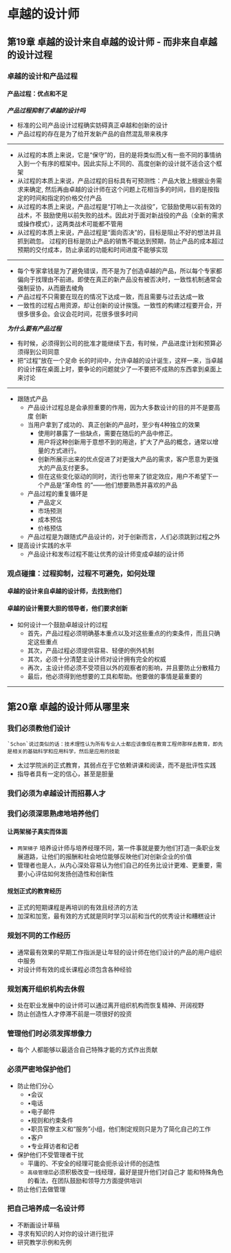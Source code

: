 # 卓越的设计师

## 第19章 卓越的设计来自卓越的设计师 - 而非来自卓越的设计过程

### 卓越的设计和产品过程
#### 产品过程：优点和不足
***产品过程抑制了卓越的设计吗***

* 标准的公司产品设计过程确实妨碍真正卓越和创新的设计
* 产品过程的存在是为了给开发新产品的自然混乱带来秩序
---
* 从过程的本质上来说，它是“保守”的，目的是将类似而乂有一些不同的事情纳入到一个有序的框架中。因此实际上不同的、高度创新的设计就不适合这个框架
* 从过程的本质上来说，产品过程的目标具有可预测性：产品大致上根据业务需求来确定, 然后再由卓越的设计师在这个问题上花相当多的时间，目的是按指定的时间和指定的价格交付产品
* 从过程的本质上来说，产品过程是“打响上一次战役”，它鼓励使用以前有效的战术，不 鼓励使用以前失败的战术。因此对于面对新战役的产品（全新的需求或操作模式），这两类战术可能都不管用
* 从过程的本质上来说，产品过程是“面向否决”的，目标是阻止不好的想法并且抓到疏忽。 过程的目标是防止产品的销售不能达到预期，防止产品的成本超过预期的交付成本，防止承诺的功能和时间进度不能够实现
---

* 每个专家拿钱是为了避免错误，而不是为了创造卓越的产品，所以每个专家都偏向于找理由不前进。即使在真正的新产品没有被否决时，一致性机制通常会强制妥协，从而磨去棱角
* 产品过程不只需要在现在的情况下达成一致，而且需要与过去达成一致
* 一致性的过程占用资源，却让创新的设计挨饿。一致性的构建过程要开会，开很多很多会。会议会花时间，花很多很多时间

***为什么要有产品过程***

* 有时候，必须得到公司的批准才能继续下去，有时候，产品进度计划和预算必须得到公司同意
* 把“过程”放在一个足命 长的时间中，允许卓越的设计诞生，这样一来，当卓越的设计摆在桌面上时，要争论的问题就少了一不要把不成熟的东西拿到桌面上来讨论

---

* 跟随式产品
    * 产品设计过程总是会承担重要的作用，因为大多数设计的目的并不是要高度 创新
    * 当用户拿到了成功的、真正创新的产品时，至少有4种独立的效果
        * 使用时暴露了一些缺点，需要在随后的产品中修正。
        * 用户将这种创新用于意想不到的用途，扩大了产品的概念，通常以增量的方式进行。
        * 创新所展示出来的优点促进了对更强大产品的需求，客户愿意为更强大的产品支付更多。
        * 但在这些变化驱动的同时，流行也带来了锁定效应，用户不希望下一个产品是“革命性 的”——他们想要熟悉并喜欢的产品
    * 产品过程的重复循环是
        * 产品定义
        * 市场预测
        * 成本预估
        * 价格预估
    * 产品过程是为跟随式产品设计的，对于创新而言，人们必须跳到过程之外
* 提高设计实践的水平
    * 产品设计和发布过程不能让优秀的设计师变成卓越的设计师
    
### 观点碰撞：过程抑制，过程不可避免，如何处理
#### 卓越的设计来自卓越的设计师，去找到他们
#### 卓越的设计需要大胆的领导者，他们要求创新
* 如何设计一个鼓励卓越设计的过程
    * 首先，产品过程必须明确基本重点以及对这些重点的约束条件，而且只确定这些重点
    * 其次，产品过程必须提供容易、轻便的例外机制
    * 其次，必须十分清楚主设计师对设计拥有完全的权威
    * 再次，主设计师必须不受项目以外的观察者的影响，并且要防止分散精力
    * 最后，他必须得到他想要的工具和帮助。他要做的事情是最重要的
    
---

## 第20章 卓越的设计师从哪里来
### 我们必须教他们设计
```text
`Schon`说过类似的话：技术理性认为所有专业人士都应该像现在教育工程师那样去教育，即先是相关的基础科学和应用科学，然后是应用的技能
```
* 太过学院派的正式教育，其弱点在于它依赖讲课和阅读，而不是批评性实践
* 指导者具有一定的信心，甚至是胆量

### 我们必须为卓越设计而招募人才
### 我们必须深思熟虑地培养他们
#### 让两架梯子真实而体面
* `两架梯子` 培养设计师与培养经理不同，第一件事就是要为他们打造一条职业发展道路，让他们的报酬和社会地位能够反映他们对创新企业的价值
* 管理者也是人，从内心深处容易认为他们自己的任务比设计更难、更重要，需要小心评估如何发扬创造性和创新性
#### 规划正式的教育经历
* 正式的短期课程是再培训的有效且经济的方法
* 加深和加宽，最有效的方式就是同时学习以前和当代的优秀设计和糟糕设计
### 规划不同的工作经历
* 通常最有效果的早期工作指派是让年轻的设计师在他们设计的产品的用户组织中服务
*  对设计师有效的成长课程必须包含各种经验
### 规划离开组织机构去休假
* 处在职业发展中的设计师可以通过离开组织机构而恢复精神、开阔视野
* 防止创造性人才停滞不前是一项很好的投资

### 管理他们时必须发挥想像力
* 每个 人都能够以最适合自己特殊才能的方式作出贡献

### 必须严密地保护他们
* 防止他们分心
    * •会议
    * •电话
    * •电子邮件
    * •规则和约束条件
    * •职员官僚主义和“服务”小组，他们制定规则只是为了简化自己的工作
    * •客户
    * •专业拜访者和记者
* 保护他们不受管理者干扰
    * 平庸的、不安全的经理可能会扼杀设计师的创造性
    * `高级管理层`必须积极改变一线经理，最好是提升他们对自己才 能和特殊角色的看法，在团队鼓励和领导力方面提供培训
* 防止他们去做管理

### 把自己培养成一名设计师
* 不断画设计草稿
* 寻求有知识的人对你的设计进行批评
* 研究教学示例和先例